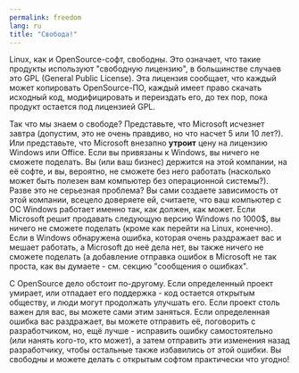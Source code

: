 ```yaml
---
permalink: freedom
lang: ru
title: "Свобода!"
---
```


Linux, как и OpenSource-софт, свободны. Это означает, что такие
продукты используют "свободную лицензию", в большинстве случаев
это  GPL (General Public License). Эта лицензия сообщает, что каждый
может копировать OpenSource-ПО, каждый имеет право скачать исходный
код, модифицировать и переиздать его, до тех пор, пока продукт
остается под лицензией GPL.

Так что мы знаем о свободе? Представьте, что Microsoft исчезнет
завтра (допустим, это не очень правдиво, но что насчет 5 или 10 лет?).
Или представьте, что Microsoft внезапно <b>утроит</b> цену на лицензию
Windows или Office. Если вы привязаны к Windows, вы ничего не сможете
поделать. Вы (или ваш бизнес) держится на этой компании, на её софте,
и вы, вероятно, не сможете без него работать (насколько может быть 
полезен вам компьютер без операционной системы?). Разве это не
серьезная проблема? Вы сами создаете зависимость от этой компании,
всецело доверяете ей, считаете, что ваш компьютер с ОС Windows работает
именно так, как должен, как может. Если Microsoft решит продавать
следующую версию Windows по 1000$, вы ничего не сможете поделать 
(кроме как перейти на Linux, конечно). Если в Windows обнаружена ошибка,
которая очень раздражает вас и мешает работать, а Microsoft до неё дела
нет, вы также ничего не сможете поделать (а добавление отправка
ошибок в Microsoft не так проста, как вы думаете - см. секцию 
"сообщения о ошибках". 

С OpenSource дело обстоит по-другому. Если определенный проект умирает,
или отпадает его поддержка - код остается открытым обществу, и люди могут
продолжать улучшать его. Если проект столь важен для вас, вы можете сами
этим заняться. Если определенная ошибка вас раздражает, вы можете отправить
её, поговорить с разработчиком, но, ещё лучше - исправить ошибку самостоятельно
(или нанять кого-то, кто может), а затем отправить эти изменения назад
разработчику, чтобы остальные также избавились от этой ошибки. Вы свободны
и можете делать с открытым софтом практически что угодно!




